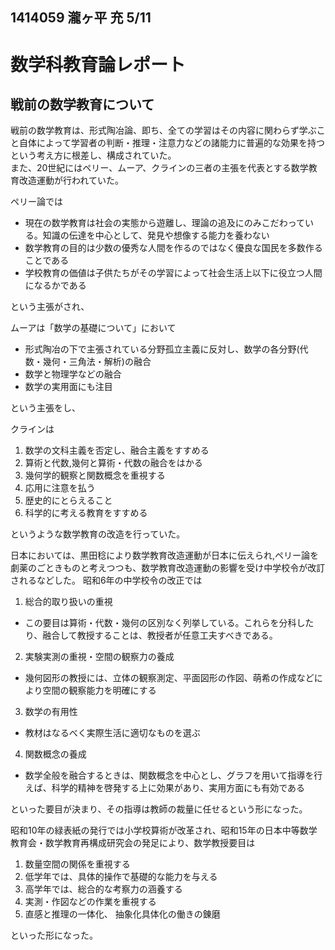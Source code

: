 ## 1414059 瀧ヶ平 充 5/11
# 数学科教育論レポート

## 戦前の数学教育について
戦前の数学教育は、形式陶冶論、即ち、全ての学習はその内容に関わらず学ぶこと自体によって学習者の判断・推理・注意力などの諸能力に普遍的な効果を持つという考え方に根差し、構成されていた。  
また、20世紀にはペリー、ムーア、クラインの三者の主張を代表とする数学教育改造運動が行われていた。

ペリー論では

 - 現在の数学教育は社会の実態から遊離し、理論の追及にのみこだわっている。知識の伝達を中心として、発見や想像する能力を養わない
 - 数学教育の目的は少数の優秀な人間を作るのではなく優良な国民を多数作ることである
 - 学校教育の価値は子供たちがその学習によって社会生活上以下に役立つ人間になるかである

という主張がされ、

ムーアは「数学の基礎について」において

- 形式陶冶の下で主張されている分野孤立主義に反対し、数学の各分野(代数・幾何・三角法・解析)の融合
- 数学と物理学などの融合
- 数学の実用面にも注目

という主張をし、  

クラインは

1. 数学の文科主義を否定し、融合主義をすすめる
2. 算術と代数,幾何と算術・代数の融合をはかる
3. 幾何学的観察と関数概念を重視する
4. 応用に注意を払う
5. 歴史的にとらえること
6. 科学的に考える教育をすすめる

というような数学教育の改造を行っていた。

日本においては、黒田稔により数学教育改造運動が日本に伝えられ,ペリー論を劇薬のごときものと考えつつも、数学教育改造運動の影響を受け中学校令が改訂されるなどした。 
昭和6年の中学校令の改正では

1. 総合的取り扱いの重視
  - この要目は算術・代数・幾何の区別なく列挙している。これらを分科したり、融合して教授することは、教授者が任意工夫すべきである。
2. 実験実測の重視・空間の観察力の養成
  - 幾何図形の教授には、立体の観察測定、平面図形の作図、萌希の作成などにより空間の観察能力を明確にする
3. 数学の有用性
  - 教材はなるべく実際生活に適切なものを選ぶ
4. 関数概念の養成
  - 数学全般を融合するときは、関数概念を中心とし、グラフを用いて指導を行えば、科学的精神を啓発する上に効果があり、実用方面にも有効である

といった要目が決まり、その指導は教師の裁量に任せるという形になった。

昭和10年の緑表紙の発行では小学校算術が改革され、昭和15年の日本中等数学教育会・数学教育再構成研究会の発足により、数学教授要目は

1. 数量空間の関係を重視する
2. 低学年では、具体的操作で基礎的な能力を与える
3. 高学年では、総合的な考察力の涵養する
4. 実測・作図などの作業を重視する
5. 直感と推理の一体化、 抽象化具体化の働きの錬磨

といった形になった。
